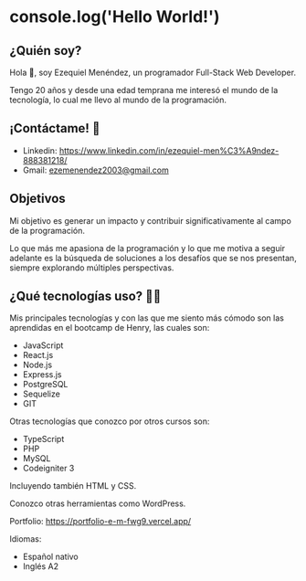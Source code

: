 # console.log('Hello World!')
## ¿Quién soy?
Hola 👋, soy Ezequiel Menéndez, un programador Full-Stack Web Developer.

Tengo 20 años y desde una edad temprana me interesó el mundo de la tecnología, lo cual me llevo al mundo de la programación.

## ¡Contáctame! 💬
- Linkedin: https://www.linkedin.com/in/ezequiel-men%C3%A9ndez-888381218/
- Gmail: ezemenendez2003@gmail.com

## Objetivos
Mi objetivo es generar un impacto y contribuir significativamente al campo de la programación.

Lo que más me apasiona de la programación y lo que me motiva a seguir adelante es la búsqueda de soluciones a los desafíos que se nos presentan, siempre explorando múltiples perspectivas.

## ¿Qué tecnologías uso? 👨‍💻
Mis principales tecnologías y con las que me siento más cómodo son las aprendidas en el bootcamp de Henry, las cuales son:
- JavaScript 
- React.js
- Node.js
- Express.js
- PostgreSQL
- Sequelize
- GIT

Otras tecnologías que conozco por otros cursos son:
- TypeScript
- PHP
- MySQL
- Codeigniter 3

Incluyendo también HTML y CSS.

Conozco otras herramientas como WordPress.

Portfolio:
https://portfolio-e-m-fwg9.vercel.app/

Idiomas:
- Español nativo
- Inglés A2
